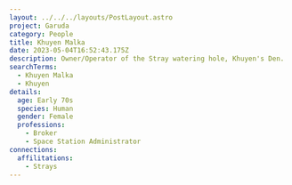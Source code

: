 ```yaml
---
layout: ../../../layouts/PostLayout.astro
project: Garuda
category: People
title: Khuyen Malka
date: 2023-05-04T16:52:43.175Z
description: Owner/Operator of the Stray watering hole, Khuyen's Den.
searchTerms:
  - Khuyen Malka
  - Khuyen
details:
  age: Early 70s
  species: Human
  gender: Female
  professions:
    - Broker
    - Space Station Administrator
connections:
  affilitations:
    - Strays
---
```

